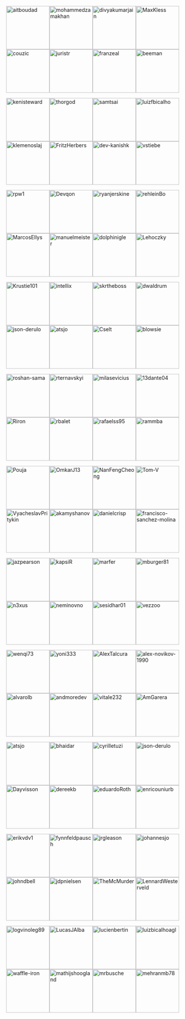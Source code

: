 [<img alt="aitboudad" src="https://avatars.githubusercontent.com/u/1753742?v=4&s=117" width="117" />](https://github.com/aitboudad)[<img alt="mohammedzamakhan" src="https://avatars.githubusercontent.com/u/2327532?v=4&s=117" width="117" />](https://github.com/mohammedzamakhan)[<img alt="divyakumarjain" src="https://avatars.githubusercontent.com/u/2039134?v=4&s=117" width="117" />](https://github.com/divyakumarjain)[<img alt="MaxKless" src="https://avatars.githubusercontent.com/u/34165455?v=4&s=117" width="117" />](https://github.com/MaxKless)[<img alt="couzic" src="https://avatars.githubusercontent.com/u/1380322?v=4&s=117" width="117" />](https://github.com/couzic)[<img alt="juristr" src="https://avatars.githubusercontent.com/u/542458?v=4&s=117" width="117" />](https://github.com/juristr)[<img alt="franzeal" src="https://avatars.githubusercontent.com/u/7455769?v=4&s=117" width="117" />](https://github.com/franzeal)[<img alt="beeman" src="https://avatars.githubusercontent.com/u/36491?v=4&s=117" width="117" />](https://github.com/beeman)

[<img alt="kenisteward" src="https://avatars.githubusercontent.com/u/12831669?v=4&s=117" width="117" />](https://github.com/kenisteward)[<img alt="thorgod" src="https://avatars.githubusercontent.com/u/13910170?v=4&s=117" width="117" />](https://github.com/thorgod)[<img alt="samtsai" src="https://avatars.githubusercontent.com/u/225526?v=4&s=117" width="117" />](https://github.com/samtsai)[<img alt="luizfbicalho" src="https://avatars.githubusercontent.com/u/16882855?v=4&s=117" width="117" />](https://github.com/luizfbicalho)[<img alt="klemenoslaj" src="https://avatars.githubusercontent.com/u/7548247?v=4&s=117" width="117" />](https://github.com/klemenoslaj)[<img alt="FritzHerbers" src="https://avatars.githubusercontent.com/u/10029682?v=4&s=117" width="117" />](https://github.com/FritzHerbers)[<img alt="dev-kanishk" src="https://avatars.githubusercontent.com/u/48204976?v=4&s=117" width="117" />](https://github.com/dev-kanishk)[<img alt="vstiebe" src="https://avatars.githubusercontent.com/u/13326475?v=4&s=117" width="117" />](https://github.com/vstiebe)

[<img alt="rpw1" src="https://avatars.githubusercontent.com/u/47835461?v=4&s=117" width="117" />](https://github.com/rpw1)[<img alt="Devqon" src="https://avatars.githubusercontent.com/u/9316480?v=4&s=117" width="117" />](https://github.com/Devqon)[<img alt="ryanjerskine" src="https://avatars.githubusercontent.com/u/5464778?v=4&s=117" width="117" />](https://github.com/ryanjerskine)[<img alt="rehleinBo" src="https://avatars.githubusercontent.com/u/7338819?v=4&s=117" width="117" />](https://github.com/rehleinBo)[<img alt="MarcosEllys" src="https://avatars.githubusercontent.com/u/6751242?v=4&s=117" width="117" />](https://github.com/MarcosEllys)[<img alt="manuelmeister" src="https://avatars.githubusercontent.com/u/3001985?v=4&s=117" width="117" />](https://github.com/manuelmeister)[<img alt="dolphinigle" src="https://avatars.githubusercontent.com/u/7020472?v=4&s=117" width="117" />](https://github.com/dolphinigle)[<img alt="Lehoczky" src="https://avatars.githubusercontent.com/u/31937175?v=4&s=117" width="117" />](https://github.com/Lehoczky)

[<img alt="Krustie101" src="https://avatars.githubusercontent.com/u/1636728?v=4&s=117" width="117" />](https://github.com/Krustie101)[<img alt="intellix" src="https://avatars.githubusercontent.com/u/1162531?v=4&s=117" width="117" />](https://github.com/intellix)[<img alt="skrtheboss" src="https://avatars.githubusercontent.com/u/10209728?v=4&s=117" width="117" />](https://github.com/skrtheboss)[<img alt="dwaldrum" src="https://avatars.githubusercontent.com/u/386721?v=4&s=117" width="117" />](https://github.com/dwaldrum)[<img alt="json-derulo" src="https://avatars.githubusercontent.com/u/18580672?v=4&s=117" width="117" />](https://github.com/json-derulo)[<img alt="atsjo" src="https://avatars.githubusercontent.com/u/16601899?v=4&s=117" width="117" />](https://github.com/atsjo)[<img alt="Cselt" src="https://avatars.githubusercontent.com/u/11027521?v=4&s=117" width="117" />](https://github.com/Cselt)[<img alt="blowsie" src="https://avatars.githubusercontent.com/u/308572?v=4&s=117" width="117" />](https://github.com/blowsie)

[<img alt="roshan-sama" src="https://avatars.githubusercontent.com/u/31125563?v=4&s=117" width="117" />](https://github.com/roshan-sama)[<img alt="rternavskyi" src="https://avatars.githubusercontent.com/u/26190424?v=4&s=117" width="117" />](https://github.com/rternavskyi)[<img alt="milasevicius" src="https://avatars.githubusercontent.com/u/1790265?v=4&s=117" width="117" />](https://github.com/milasevicius)[<img alt="13dante04" src="https://avatars.githubusercontent.com/u/25120620?v=4&s=117" width="117" />](https://github.com/13dante04)[<img alt="Riron" src="https://avatars.githubusercontent.com/u/5145523?v=4&s=117" width="117" />](https://github.com/Riron)[<img alt="rbalet" src="https://avatars.githubusercontent.com/u/44493964?v=4&s=117" width="117" />](https://github.com/rbalet)[<img alt="rafaelss95" src="https://avatars.githubusercontent.com/u/11965907?v=4&s=117" width="117" />](https://github.com/rafaelss95)[<img alt="rammba" src="https://avatars.githubusercontent.com/u/40705899?v=4&s=117" width="117" />](https://github.com/rammba)

[<img alt="Pouja" src="https://avatars.githubusercontent.com/u/2385144?v=4&s=117" width="117" />](https://github.com/Pouja)[<img alt="OmkarJ13" src="https://avatars.githubusercontent.com/u/65808188?v=4&s=117" width="117" />](https://github.com/OmkarJ13)[<img alt="NanFengCheong" src="https://avatars.githubusercontent.com/u/7321833?v=4&s=117" width="117" />](https://github.com/NanFengCheong)[<img alt="Tom-V" src="https://avatars.githubusercontent.com/u/322654?v=4&s=117" width="117" />](https://github.com/Tom-V)[<img alt="VyacheslavPritykin" src="https://avatars.githubusercontent.com/u/819457?v=4&s=117" width="117" />](https://github.com/VyacheslavPritykin)[<img alt="akamyshanov" src="https://avatars.githubusercontent.com/u/1358330?v=4&s=117" width="117" />](https://github.com/akamyshanov)[<img alt="danielcrisp" src="https://avatars.githubusercontent.com/u/1104814?v=4&s=117" width="117" />](https://github.com/danielcrisp)[<img alt="francisco-sanchez-molina" src="https://avatars.githubusercontent.com/u/9049706?v=4&s=117" width="117" />](https://github.com/francisco-sanchez-molina)

[<img alt="jazpearson" src="https://avatars.githubusercontent.com/u/7648154?v=4&s=117" width="117" />](https://github.com/jazpearson)[<img alt="kapsiR" src="https://avatars.githubusercontent.com/u/7165033?v=4&s=117" width="117" />](https://github.com/kapsiR)[<img alt="marfer" src="https://avatars.githubusercontent.com/u/1127166?v=4&s=117" width="117" />](https://github.com/marfer)[<img alt="mburger81" src="https://avatars.githubusercontent.com/u/3778892?v=4&s=117" width="117" />](https://github.com/mburger81)[<img alt="n3xus" src="https://avatars.githubusercontent.com/u/510213?v=4&s=117" width="117" />](https://github.com/n3xus)[<img alt="neminovno" src="https://avatars.githubusercontent.com/u/1468887?v=4&s=117" width="117" />](https://github.com/neminovno)[<img alt="sesidhar01" src="https://avatars.githubusercontent.com/u/61068911?v=4&s=117" width="117" />](https://github.com/sesidhar01)[<img alt="vezzoo" src="https://avatars.githubusercontent.com/u/28898894?v=4&s=117" width="117" />](https://github.com/vezzoo)

[<img alt="wenqi73" src="https://avatars.githubusercontent.com/u/23337087?v=4&s=117" width="117" />](https://github.com/wenqi73)[<img alt="yoni333" src="https://avatars.githubusercontent.com/u/19931760?v=4&s=117" width="117" />](https://github.com/yoni333)[<img alt="AlexTalcura" src="https://avatars.githubusercontent.com/u/20095773?v=4&s=117" width="117" />](https://github.com/AlexTalcura)[<img alt="alex-novikov-1990" src="https://avatars.githubusercontent.com/u/6377930?v=4&s=117" width="117" />](https://github.com/alex-novikov-1990)[<img alt="alvarolb" src="https://avatars.githubusercontent.com/u/1141353?v=4&s=117" width="117" />](https://github.com/alvarolb)[<img alt="andmoredev" src="https://avatars.githubusercontent.com/u/33256364?v=4&s=117" width="117" />](https://github.com/andmoredev)[<img alt="vitale232" src="https://avatars.githubusercontent.com/u/8504254?v=4&s=117" width="117" />](https://github.com/vitale232)[<img alt="AmGarera" src="https://avatars.githubusercontent.com/u/6021169?v=4&s=117" width="117" />](https://github.com/AmGarera)

[<img alt="atsjo" src="https://avatars.githubusercontent.com/u/16601899?v=4&s=117" width="117" />](https://github.com/atsjo)[<img alt="bhaidar" src="https://avatars.githubusercontent.com/u/1163421?v=4&s=117" width="117" />](https://github.com/bhaidar)[<img alt="cyrilletuzi" src="https://avatars.githubusercontent.com/u/555867?v=4&s=117" width="117" />](https://github.com/cyrilletuzi)[<img alt="json-derulo" src="https://avatars.githubusercontent.com/u/18580672?v=4&s=117" width="117" />](https://github.com/json-derulo)[<img alt="Dayvisson" src="https://avatars.githubusercontent.com/u/12189515?v=4&s=117" width="117" />](https://github.com/Dayvisson)[<img alt="dereekb" src="https://avatars.githubusercontent.com/u/3586580?v=4&s=117" width="117" />](https://github.com/dereekb)[<img alt="eduardoRoth" src="https://avatars.githubusercontent.com/u/5419161?v=4&s=117" width="117" />](https://github.com/eduardoRoth)[<img alt="enricouniurb" src="https://avatars.githubusercontent.com/u/38656571?v=4&s=117" width="117" />](https://github.com/enricouniurb)

[<img alt="erikvdv1" src="https://avatars.githubusercontent.com/u/2014802?v=4&s=117" width="117" />](https://github.com/erikvdv1)[<img alt="fynnfeldpausch" src="https://avatars.githubusercontent.com/u/1246913?v=4&s=117" width="117" />](https://github.com/fynnfeldpausch)[<img alt="jrgleason" src="https://avatars.githubusercontent.com/u/1319151?v=4&s=117" width="117" />](https://github.com/jrgleason)[<img alt="johannesjo" src="https://avatars.githubusercontent.com/u/1456265?v=4&s=117" width="117" />](https://github.com/johannesjo)[<img alt="johndbell" src="https://avatars.githubusercontent.com/u/1931322?v=4&s=117" width="117" />](https://github.com/johndbell)[<img alt="jdpnielsen" src="https://avatars.githubusercontent.com/u/8746698?v=4&s=117" width="117" />](https://github.com/jdpnielsen)[<img alt="TheMcMurder" src="https://avatars.githubusercontent.com/u/3059715?v=4&s=117" width="117" />](https://github.com/TheMcMurder)[<img alt="LennardWesterveld" src="https://avatars.githubusercontent.com/u/1076589?v=4&s=117" width="117" />](https://github.com/LennardWesterveld)

[<img alt="logvinoleg89" src="https://avatars.githubusercontent.com/u/12018303?v=4&s=117" width="117" />](https://github.com/logvinoleg89)[<img alt="LucasJAlba" src="https://avatars.githubusercontent.com/u/2780076?v=4&s=117" width="117" />](https://github.com/LucasJAlba)[<img alt="lucienbertin" src="https://avatars.githubusercontent.com/u/10089239?v=4&s=117" width="117" />](https://github.com/lucienbertin)[<img alt="luizbicalhoagl" src="https://avatars.githubusercontent.com/u/93284446?v=4&s=117" width="117" />](https://github.com/luizbicalhoagl)[<img alt="waffle-iron" src="https://avatars.githubusercontent.com/u/6912981?v=4&s=117" width="117" />](https://github.com/waffle-iron)[<img alt="mathijshoogland" src="https://avatars.githubusercontent.com/u/7372934?v=4&s=117" width="117" />](https://github.com/mathijshoogland)[<img alt="mrbusche" src="https://avatars.githubusercontent.com/u/792378?v=4&s=117" width="117" />](https://github.com/mrbusche)[<img alt="mehranmb78" src="https://avatars.githubusercontent.com/u/144687844?v=4&s=117" width="117" />](https://github.com/mehranmb78)



